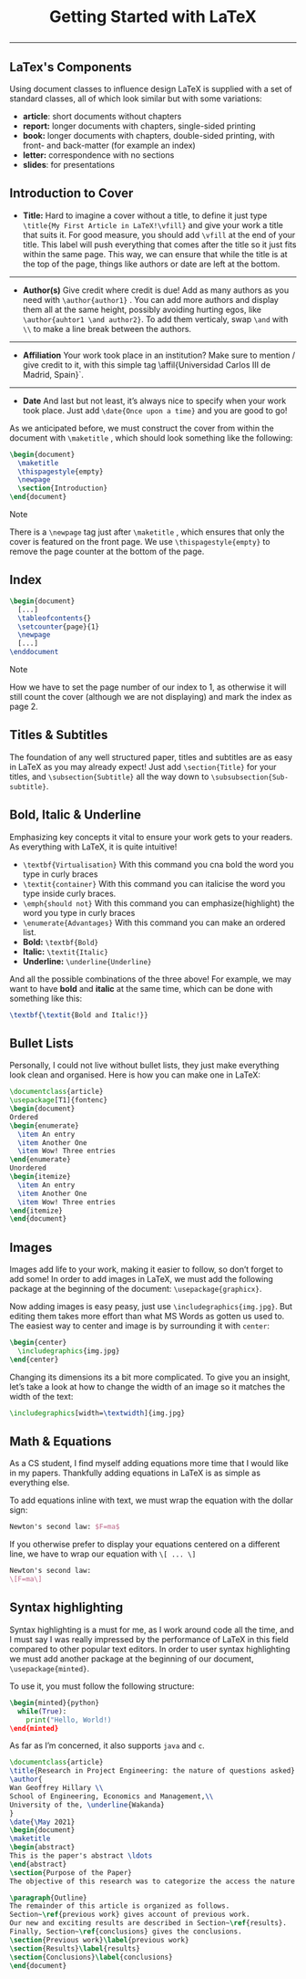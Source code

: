 # <p align="center"> Getting Started with LaTeX </p>
---



## LaTex's Components
Using document classes to influence design
LaTeX is supplied with a set of standard classes, all of which look similar but with some variations:
* **article**: short documents without chapters
* **report:** longer documents with chapters, single-sided printing
* **book:** longer documents with chapters, double-sided printing, with front- and back-matter (for example an index)
* **letter:** correspondence with no sections
* **slides**: for presentations





## Introduction to Cover
* **Title:**
Hard to imagine a cover without a title, to define it just type `\title{My First Article in LaTeX!\vfill}` and give your work a title that suits it. For good measure, you should add `\vfill` at the end of your title. This label will push everything that comes after the title so it just fits within the same page. This way, we can ensure that while the title is at the top of the page, things like authors or date are left at the bottom.
---
* **Author(s)**
Give credit where credit is due! Add as many authors as you need with `\author{author1}` . You can add more authors and display them all at the same height, possibly avoiding hurting egos, like `\author{auhtor1 \and author2}`. To add them verticaly, swap `\and` with `\\` to make a line break between the authors.
---
* **Affiliation**
Your work took place in an institution? Make sure to mention / give credit to it, with this simple tag \affil{Universidad Carlos III de Madrid, Spain}`.
---
* **Date**
And last but not least, it’s always nice to specify when your work took place. Just add `\date{Once upon a time}` and you are good to go!

As we anticipated before, we must construct the cover from within the document with `\maketitle` , which should look something like the following:
```tex
\begin{document}
  \maketitle
  \thispagestyle{empty}
  \newpage
  \section{Introduction}
\end{document}
```
> [!NOTE]
> There is a `\newpage` tag just after `\maketitle` , which ensures that only the cover is featured on the front page. We use `\thispagestyle{empty}` to remove the page counter at the bottom of the page.

## Index

```tex
\begin{document}
  [...]
  \tableofcontents{}
  \setcounter{page}{1}
  \newpage
  [...]
\enddocument 
```
> [!NOTE]
> How we have to set the page number of our index to 1, as otherwise it will still count the cover (although we are not displaying) and mark the index as page 2.

## Titles & Subtitles
The foundation of any well structured paper, titles and subtitles are as easy in LaTeX as you may already expect! Just add `\section{Title}` for your titles, and `\subsection{Subtitle}` all the way down to `\subsubsection{Sub-subtitle}`.

## Bold, Italic & Underline
Emphasizing key concepts it vital to ensure your work gets to your readers. As everything with LaTeX, it is quite intuitive!
* `\textbf{Virtualisation}` With this command you cna bold the word you type in curly braces
* `\textit{container}` With this command you can italicise the word you type inside curly braces.
* `\emph{should not}` With this command you can emphasize(highlight) the word you type in curly braces
* `\enumerate{Advantages}` With this command you can make an ordered list.
* **Bold:** `\textbf{Bold}`
* **Italic:** `\textit{Italic}`
* **Underline:** `\underline{Underline}`

And all the possible combinations of the three above! For example, we may want to have **bold** and **italic** at the same time, which can be done with something like this:
```tex
\textbf{\textit{Bold and Italic!}}
```

## Bullet Lists
Personally, I could not live without bullet lists, they just make everything look clean and organised. Here is how you can make one in LaTeX:
```tex
\documentclass{article}
\usepackage[T1]{fontenc}
\begin{document}
Ordered
\begin{enumerate}
  \item An entry
  \item Another One
  \item Wow! Three entries
\end{enumerate}
Unordered
\begin{itemize}
  \item An entry
  \item Another One
  \item Wow! Three entries
\end{itemize}
\end{document}
```
## Images
Images add life to your work, making it easier to follow, so don’t forget to add some! In order to add images in LaTeX, we must add the following package at the beginning of the document: `\usepackage{graphicx}`.

Now adding images is easy peasy, just use `\includegraphics{img.jpg}`. But editing them takes more effort than what MS Words as gotten us used to. The easiest way to center and image is by surrounding it with `center`:
```tex
\begin{center}
  \includegraphics{img.jpg}
\end{center}
```
Changing its dimensions its a bit more complicated. To give you an insight, let’s take a look at how to change the width of an image so it matches the width of the text:
```tex
\includegraphics[width=\textwidth]{img.jpg}
```
## Math & Equations
As a CS student, I find myself adding equations more time that I would like in my papers. Thankfully adding equations in LaTeX is as simple as everything else.

To add equations inline with text, we must wrap the equation with the dollar sign:
```tex
Newton's second law: $F=ma$
```
If you otherwise prefer to display your equations centered on a different line, we have to wrap our equation with `\[ ... \]`
```tex
Newton's second law:
\[F=ma\]
```
## Syntax highlighting
Syntax highlighting is a must for me, as I work around code all the time, and I must say I was really impressed by the performance of LaTeX in this field compared to other popular text editors. In order to user syntax highlighting we must add another package at the beginning of our document, `\usepackage{minted}`.

To use it, you must follow the following structure:
```tex
\begin{minted}{python}
  while(True):
    print("Hello, World!)
\end{minted}
```
As far as I’m concerned, it also supports `java` and `c`.
```tex
\documentclass{article}
\title{Research in Project Engineering: the nature of questions asked}
\author{
Wan Geoffrey Hillary \\
School of Engineering, Economics and Management,\\
University of the, \underline{Wakanda}
}
\date{\May 2021}
\begin{document}
\maketitle
\begin{abstract}
This is the paper's abstract \ldots
\end{abstract}
\section{Purpose of the Paper}
The objective of this research was to categorize the access the nature of the project, design and management of engineering project questions that were proposed for final year research \ldots

\paragraph{Outline}
The remainder of this article is organized as follows.
Section~\ref{previous work} gives account of previous work.
Our new and exciting results are described in Section~\ref{results}.
Finally, Section~\ref{conclusions} gives the conclusions.
\section{Previous work}\label{previous work}
\section{Results}\label{results}
\section{Conclusions}\label{conclusions}
\end{document}
```

